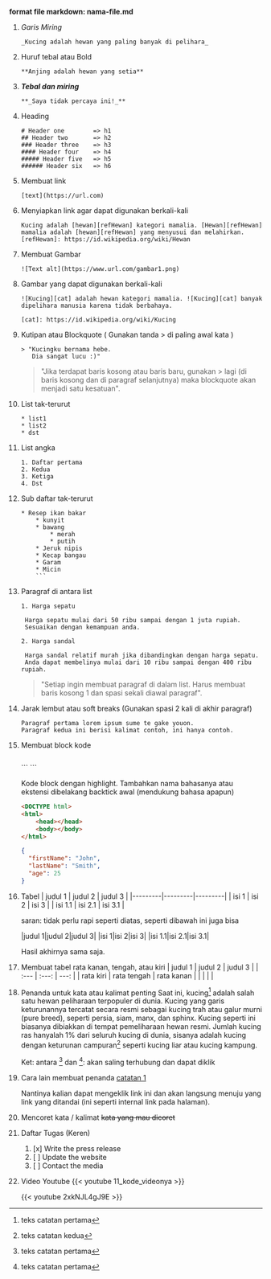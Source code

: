 **format file markdown:   nama-file.md**

1.  _Garis Miring_  
    ```
    _Kucing adalah hewan yang paling banyak di pelihara_
    ```
    
2.  Huruf tebal atau Bold  
    ```
    **Anjing adalah hewan yang setia**
    ```
    
3.  **_Tebal dan miring_**  
    ```
    **_Saya tidak percaya ini!_**
    ```
    
4.  Heading  
    ```
    # Header one        => h1
    ## Header two       => h2
    ### Header three    => h3
    #### Header four    => h4
    ##### Header five   => h5
    ###### Header six   => h6
    ```

5.  Membuat link  
    ```
    [text](https://url.com)
    ```
    
6.  Menyiapkan link agar dapat digunakan berkali-kali  
    ```
    Kucing adalah [hewan][refHewan] kategori mamalia. [Hewan][refHewan] mamalia adalah [hewan][refHewan] yang menyusui dan melahirkan.
    [refHewan]: https://id.wikipedia.org/wiki/Hewan
    ```
    
7.  Membuat Gambar  
    ```
    ![Text alt](https://www.url.com/gambar1.png)
    ```
    
8.  Gambar yang dapat digunakan berkali-kali  
    ```
    ![Kucing][cat] adalah hewan kategori mamalia. ![Kucing][cat] banyak dipelihara manusia karena tidak berbahaya.
    
    [cat]: https://id.wikipedia.org/wiki/Kucing
    ```
    
9.  Kutipan atau Blockquote ( Gunakan tanda > di paling awal kata )  
    ```
    > "Kucingku bernama hebe.
       Dia sangat lucu :)"
    ```  
    > "Jika terdapat baris kosong atau baris baru, gunakan > lagi (di baris kosong dan di paragraf selanjutnya) maka blockquote akan menjadi satu kesatuan".
    
    
10. List tak-terurut  
    ```
    * list1
    * list2
    * dst
    ```

11. List angka  
    ```
    1. Daftar pertama
    2. Kedua
    3. Ketiga
    4. Dst
    ```

12. Sub daftar tak-terurut  
    ```
    * Resep ikan bakar
        * kunyit
        * bawang
            * merah
            * putih
        * Jeruk nipis
        * Kecap bangau
        * Garam
        * Micin
        ```
    
13. Paragraf di antara list  
    ```
    1. Harga sepatu
    
     Harga sepatu mulai dari 50 ribu sampai dengan 1 juta rupiah.
     Sesuaikan dengan kemampuan anda.
     
    2. Harga sandal

     Harga sandal relatif murah jika dibandingkan dengan harga sepatu.
     Anda dapat membelinya mulai dari 10 ribu sampai dengan 400 ribu rupiah.
    ```

    > "Setiap ingin membuat paragraf di dalam list. Harus membuat baris kosong 1 dan spasi sekali diawal paragraf".
    
14. Jarak lembut atau soft breaks (Gunakan spasi 2 kali di akhir paragraf)  
    ```
    Paragraf pertama lorem ipsum sume te gake youon.  
    Paragraf kedua ini berisi kalimat contoh, ini hanya contoh.
    ```

15. Membuat block kode  
    
    ```
    ```
    <DOCTYPE html>
    <html>
        <head></head>
        <body></body>
    </html>
    ```
    ```
    
    Kode block dengan highlight. Tambahkan nama bahasanya atau ekstensi dibelakang backtick awal (mendukung bahasa apapun)
    ```html
    <DOCTYPE html>
    <html>
        <head></head>
        <body></body>
    </html>
    ```
    
    ```json
    {
      "firstName": "John",
      "lastName": "Smith",
      "age": 25
    }
    ```

16. Tabel
    | judul 1 | judul 2 | judul 3 |
    |---------|---------|---------|
    | isi 1   | isi 2   | isi 3   |
    | isi 1.1 | isi 2.1 | isi 3.1 |
    
    saran: tidak perlu rapi seperti diatas, seperti dibawah ini juga bisa
    
    |judul 1|judul 2|judul 3|
    |isi 1|isi 2|isi 3|
    |isi 1.1|isi 2.1|isi 3.1|
    
    Hasil akhirnya sama saja.
    
17. Membuat tabel rata kanan, tengah, atau kiri
    |  judul 1  |   judul 2   |   judul 3  |
    |   :---    |    :---:    |    ---:    |
    | rata kiri | rata tengah | rata kanan |
    |           |             |            |


18. Penanda untuk kata atau kalimat penting
    Saat ini, kucing[^1] adalah salah satu hewan peliharaan terpopuler di dunia. Kucing yang garis keturunannya tercatat secara resmi sebagai kucing         trah atau galur murni (pure breed), seperti persia, siam, manx, dan sphinx. Kucing seperti ini biasanya dibiakkan di tempat pemeliharaan hewan resmi.     Jumlah kucing ras hanyalah 1% dari seluruh kucing di dunia, sisanya adalah kucing dengan keturunan campuran[^2] seperti kucing liar atau kucing           kampung.

    [^1]: teks catatan pertama
    [^2]: teks catatan kedua
    
    Ket: antara [^1] dan [^1]: akan saling terhubung dan dapat diklik


19. Cara lain membuat penanda
    [catatan 1](#note1)
    
    Nantinya kalian dapat mengeklik link ini dan akan langsung menuju yang link yang ditandai (ini seperti internal link pada halaman).


20. Mencoret kata / kalimat
    ~~kata yang mau dicoret~~
    
    
21. Daftar Tugas (Keren)
    1. [x] Write the press release
    2. [ ] Update the website
    3. [ ] Contact the media
    
    
22. Video Youtube
    {{< youtube 11_kode_videonya >}}
    
    {{< youtube 2xkNJL4gJ9E >}}

